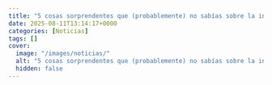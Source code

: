 ```yaml
---
title: "5 cosas sorprendentes que (probablemente) no sabías sobre la inteligencia artificial"
date: 2025-08-11T13:14:17+0000
categories: [Noticias]
tags: []
cover:
  image: "/images/noticias/"
  alt: "5 cosas sorprendentes que (probablemente) no sabías sobre la inteligencia artificial"
  hidden: false
---
```



